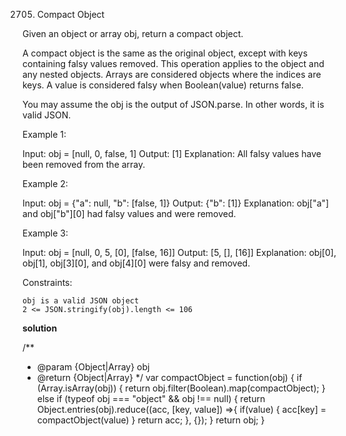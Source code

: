 2705. Compact Object

Given an object or array obj, return a compact object.

A compact object is the same as the original object, except with keys containing falsy values removed. This operation applies to the object and any nested objects. Arrays are considered objects where the indices are keys. A value is considered falsy when Boolean(value) returns false.

You may assume the obj is the output of JSON.parse. In other words, it is valid JSON.

 

Example 1:

Input: obj = [null, 0, false, 1]
Output: [1]
Explanation: All falsy values have been removed from the array.

Example 2:

Input: obj = {"a": null, "b": [false, 1]}
Output: {"b": [1]}
Explanation: obj["a"] and obj["b"][0] had falsy values and were removed.

Example 3:

Input: obj = [null, 0, 5, [0], [false, 16]]
Output: [5, [], [16]]
Explanation: obj[0], obj[1], obj[3][0], and obj[4][0] were falsy and removed.

 

Constraints:

    obj is a valid JSON object
    2 <= JSON.stringify(obj).length <= 106

**solution**

/**
 * @param {Object|Array} obj
 * @return {Object|Array}
 */
var compactObject = function(obj) {
    if (Array.isArray(obj)) {
    return obj.filter(Boolean).map(compactObject);
  } else if (typeof obj === "object" && obj !== null) {
    return Object.entries(obj).reduce((acc, [key, value]) =>{
        if(value) {
            acc[key] = compactObject(value)
        }
        return acc;
    }, {});
  }
  return obj;
}
